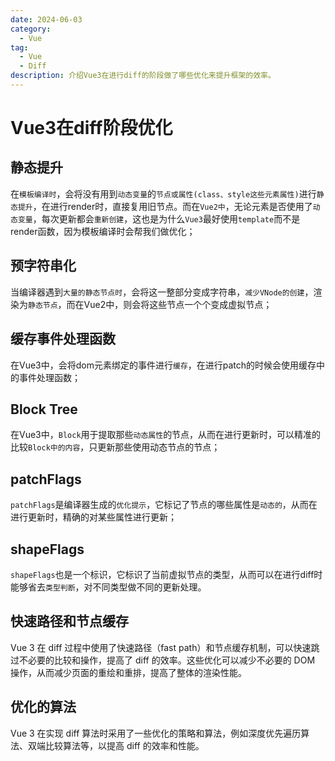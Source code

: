 ```yaml
---
date: 2024-06-03
category:
  - Vue
tag:
  - Vue
  - Diff
description: 介绍Vue3在进行diff的阶段做了哪些优化来提升框架的效率。
---
```


# **Vue3在diff阶段优化**

## 静态提升

在`模板编译时`，会将没有用到`动态变量`的`节点或属性(class、style这些元素属性)`进行`静态提升`，在进行render时，直接复用旧节点。而在`Vue2中`，无论元素是否使用了`动态变量`，每次更新都会`重新创建`，这也是为什么`Vue3`最好使用`template`而不是render函数，因为模板编译时会帮我们做优化；

## 预字符串化

当编译器遇到`大量的静态节点时`，会将这一整部分变成字符串，`减少VNode的创建`，渲染为`静态节点`，而在Vue2中，则会将这些节点一个个变成虚拟节点；

## 缓存事件处理函数

在Vue3中，会将dom元素绑定的事件进行`缓存`，在进行patch的时候会使用缓存中的事件处理函数；

## Block Tree

在Vue3中，`Block`用于提取那些`动态属性`的节点，从而在进行更新时，可以精准的比较`Block中的内容`，只更新那些使用动态节点的节点；

## patchFlags

`patchFlags`是编译器生成的`优化提示`，它标记了节点的哪些属性是`动态的`，从而在进行更新时，精确的对某些属性进行更新；

## shapeFlags

`shapeFlags`也是一个标识，它标识了当前虚拟节点的类型，从而可以在进行diff时能够省去`类型判断`，对不同类型做不同的更新处理。

## 快速路径和节点缓存

Vue 3 在 diff 过程中使用了快速路径（fast path）和节点缓存机制，可以快速跳过不必要的比较和操作，提高了 diff 的效率。这些优化可以减少不必要的 DOM 操作，从而减少页面的重绘和重排，提高了整体的渲染性能。

## 优化的算法

Vue 3 在实现 diff 算法时采用了一些优化的策略和算法，例如深度优先遍历算法、双端比较算法等，以提高 diff 的效率和性能。
